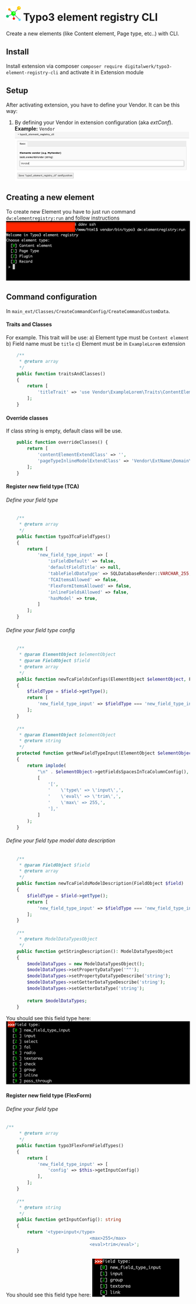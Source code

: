 


# <img src="https://github.com/samo-mihal/typo3-element-registry-cli/raw/master/Resources/Public/Icons/Extension.svg?sanitize=true" width="40" height="40"/> Typo3 element registry CLI
Create a new elements (like Content element, Page type, etc..) with CLI.


## Install
Install extension via composer `composer require digitalwerk/typo3-element-registry-cli` and activate it in Extension module


## Setup
After activating extension, you have to define your Vendor.
It can be this way:

1. By defining your Vendor in extension configuration (aka *extConf*).
**Example:** `Vendor`
![](./Resources/Public/Images/ExtConfSettings.png)


## Creating a new element
To create new Element you have to just run command `dw:elementregistry:run` and follow instructions
![](./Resources/Public/Images/ConsoleExample.png)


## Command configuration
In `main_ext/Classes/CreateCommandConfig/CreateCommandCustomData`.
#### Traits and Classes
For example. This trait will be use:
                a) Element type must be `Content element`
                b) Field name must be `title`
                c) Element must be in `ExampleLorem` extension
```php
    /**
     * @return array
     */
    public function traitsAndClasses()
    {
        return [
            'titleTrait' => 'use Vendor\ExampleLorem\Traits\ContentElement\TitleTrait;',
        ];
    }
```

#### Override classes
If class string is empty, default class will be use.
```php
    public function overrideClasses() {
        return [
            'contentElementExtendClass' => '',
            'pageTypeInlineModelExtendClass' => 'Vendor\ExtName\Domain\Model\AbstractEntity',
        ];
    }
```

#### Register new field type (TCA)
###### Define your field type
```php
    /**
     * @return array
     */
    public function typo3TcaFieldTypes()
    {
        return [
            'new_field_type_input' => [
                'isFieldDefault' => false,
                'defaultFieldTitle' => null,
                'tableFieldDataType' => SQLDatabaseRender::VARCHAR_255,
                'TCAItemsAllowed' => false,
                'FlexFormItemsAllowed' => false,
                'inlineFieldsAllowed' => false,
                'hasModel' => true,
            ]
        ];
    }
```
###### Define your field type config
```php
    /**
     * @param ElementObject $elementObject
     * @param FieldObject $field
     * @return array
     */
    public function newTcaFieldsConfigs(ElementObject $elementObject, FieldObject $field)
    {
        $fieldType = $field->getType();
        return [
            'new_field_type_input' => $fieldType === 'new_field_type_input' ? $this->getNewFieldTypeInput($elementObject) : null,
        ];
    }

    /**
     * @param ElementObject $elementObject
     * @return string
     */
    protected function getNewFieldTypeInput(ElementObject $elementObject)
    {
        return implode(
            "\n" . $elementObject->getFieldsSpacesInTcaColumnConfig(),
            [
                '[',
                '    \'type\' => \'input\',',
                '    \'eval\' => \'trim\',',
                '    \'max\' => 255,',
                '],'
            ]
        );
    }
```
###### Define your field type model data description
```php
    /**
     * @param FieldObject $field
     * @return array
     */
    public function newTcaFieldsModelDescription(FieldObject $field)
    {
        $fieldType = $field->getType();
        return [
            'new_field_type_input' => $fieldType === 'new_field_type_input' ? $this->getStringDescription() : null,
        ];
    }

    /**
     * @return ModelDataTypesObject
     */
    public function getStringDescription(): ModelDataTypesObject
    {
        $modelDataTypes = new ModelDataTypesObject();
        $modelDataTypes->setPropertyDataType('""');
        $modelDataTypes->setPropertyDataTypeDescribe('string');
        $modelDataTypes->setGetterDataTypeDescribe('string');
        $modelDataTypes->setGetterDataType('string');

        return $modelDataTypes;
    }
```
You should see this field type here:
![](./Resources/Public/Images/ConsoleExampleNewFieldType.png)

#### Register new field type (FlexForm)
###### Define your field type
```php
/**
     * @return array
     */
    public function typo3FlexFormFieldTypes()
    {
        return [
            'new_field_type_input' => [
                'config' => $this->getInputConfig()
            ],
        ];
    }

    /**
     * @return string
     */
    public function getInputConfig(): string
    {
        return '<type>input</type>
                                <max>255</max>
                                <eval>trim</eval>';
    }
```
You should see this field type here:
![](./Resources/Public/Images/ConsoleExampleNewFieldTypeFlexForm.png)
